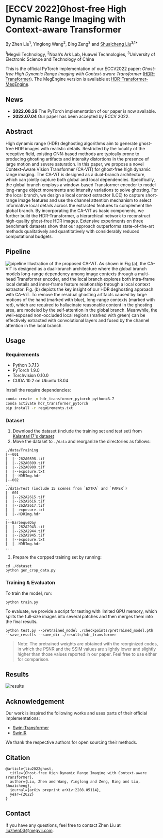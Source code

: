 # [ECCV 2022]Ghost-free High Dynamic Range Imaging with Context-aware Transformer

By Zhen Liu<sup>1</sup>, Yinglong Wang<sup>2</sup>, Bing Zeng<sup>3</sup> and [Shuaicheng Liu](http://www.liushuaicheng.org/)<sup>3,1*</sup>

<sup>1</sup>Megvii Technology, <sup>2</sup>Noah’s Ark Lab, Huawei Technologies, <sup>3</sup>University of Electronic Science and Technology of China

This is the official PyTorch implementation of our ECCV2022 paper: *Ghost-free High Dynamic Range Imaging with Context-aware Transformer* ([HDR-Transformer](https://arxiv.org/abs/2208.05114)). The MegEngine version is available at [HDR-Transformer-MegEngine](https://github.com/megvii-research/HDR-Transformer).

## News
* **2022.08.26** The PyTorch implementation of our paper is now available.
* **2022.07.04** Our paper has been accepted by ECCV 2022.

## Abstract 
High dynamic range (HDR) deghosting algorithms aim to generate ghost-free HDR images with realistic details. Restricted by the locality of the receptive field, existing CNN-based methods are typically prone to producing ghosting artifacts and intensity distortions in the presence of large motion and severe saturation. In this paper, we propose a novel Context-Aware Vision Transformer (CA-ViT) for ghost-free high dynamic range imaging. The CA-ViT is designed as a dual-branch architecture, which can jointly capture both global and local dependencies. Specifically, the global branch employs a window-based Transformer encoder to model long-range object movements and intensity variations to solve ghosting. For the local branch, we design a local context extractor (LCE) to capture short-range image features and use the channel attention mechanism to select informative local details across the extracted features to complement the global branch. By incorporating the CA-ViT as basic components, we further build the HDR-Transformer, a hierarchical network to reconstruct high-quality ghost-free HDR images. Extensive experiments on three benchmark datasets show that our approach outperforms state-of-the-art methods qualitatively and quantitatively with considerably reduced computational budgets.

## Pipeline
![pipeline](https://user-images.githubusercontent.com/1344482/181019035-dc3b141d-0cd7-407e-83c9-8c6fbbc36d4f.JPG)
Illustration of the proposed CA-ViT. As shown in Fig (a), the CA-ViT is designed as a dual-branch architecture where the global branch models long-range dependency among image contexts through a multi-head Transformer encoder, and the local branch explores both intra-frame local details and inner-frame feature relationship through a local context extractor. Fig. (b) depicts the key insight of our HDR deghosting approach with CA-ViT. To remove the residual ghosting artifacts caused by large motions of the hand (marked with blue), long-range contexts (marked with red), which are required to hallucinate reasonable content in the ghosting area, are modeled by the self-attention in the global branch. Meanwhile, the well-exposed non-occluded local regions (marked with green) can be effectively extracted with convolutional layers and fused by the channel attention in the local branch.


## Usage

### Requirements
* Python 3.7.13
* PyTorch 1.9.0
* Torchvision 0.10.0
* CUDA 10.2 on Ubuntu 18.04

Install the require dependencies:
```bash
conda create -n hdr_transformer_pytorch python=3.7
conda activate hdr_transformer_pytorch
pip install -r requirements.txt
```

### Dataset
1. Download the dataset (include the training set and test set) from [Kalantari17's dataset](https://cseweb.ucsd.edu/~viscomp/projects/SIG17HDR/)
2. Move the dataset to `./data` and reorganize the directories as follows:
```
./data/Training
|--001
|  |--262A0898.tif
|  |--262A0899.tif
|  |--262A0900.tif
|  |--exposure.txt
|  |--HDRImg.hdr
|--002
...
./data/Test (include 15 scenes from `EXTRA` and `PAPER`)
|--001
|  |--262A2615.tif
|  |--262A2616.tif
|  |--262A2617.tif
|  |--exposure.txt
|  |--HDRImg.hdr
...
|--BarbequeDay
|  |--262A2943.tif
|  |--262A2944.tif
|  |--262A2945.tif
|  |--exposure.txt
|  |--HDRImg.hdr
...
```
3. Prepare the corpped training set by running:
```
cd ./dataset
python gen_crop_data.py
```

### Training & Evaluaton

To train the model, run:
```
python train.py
```
To evaluate, we provide a script for testing with limited GPU memory, which splits the full-size images into several patches and then merges them into the final results.
```
python test.py --pretrained_model ./checkpoints/pretrained_model.pth  --save_results --save_dir ./results/hdr_transformer
```

> Note: The pretrained weights are obtained with the reorginized codes, in which the PSNR and the SSIM values are slightly lower and slightly higher than those values reported in our paper. Feel free to use either for comparison.

## Results
![results](https://user-images.githubusercontent.com/1344482/181019317-94fa0ce6-a386-44a0-b59b-c10def8bc8ce.JPG)


## Acknowledgement
Our work is inspired the following works and uses parts of their official implementations:

* [Swin-Transformer](https://github.com/microsoft/Swin-Transformer)
* [SwinIR](https://github.com/JingyunLiang/SwinIR)

We thank the respective authors for open sourcing their methods.

## Citation
```
@article{liu2022ghost,
  title={Ghost-free High Dynamic Range Imaging with Context-aware Transformer},
  author={Liu, Zhen and Wang, Yinglong and Zeng, Bing and Liu, Shuaicheng},
  journal={arXiv preprint arXiv:2208.05114},
  year={2022}
}
```

## Contact
If you have any questions, feel free to contact Zhen Liu at liuzhen03@megvii.com.
